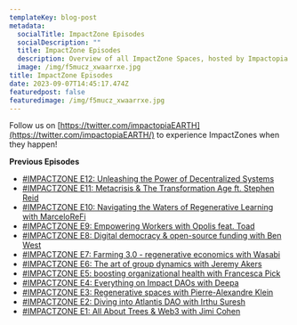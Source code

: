 ```yaml
---
templateKey: blog-post
metadata:
  socialTitle: ImpactZone Episodes
  socialDescription: ""
  title: ImpactZone Episodes
  description: Overview of all ImpactZone Spaces, hosted by Impactopia
  image: /img/f5mucz_xwaarrxe.jpg
title: ImpactZone Episodes
date: 2023-09-07T14:45:17.474Z
featuredpost: false
featuredimage: /img/f5mucz_xwaarrxe.jpg
---
```

Follow us on [https://twitter.com/impactopiaEARTH](https://twitter.com/impactopiaEARTH/) to experience ImpactZones when they happen!

**Previous Episodes**
- [#IMPACTZONE E12: Unleashing the Power of Decentralized Systems](https://twitter.com/i/spaces/1DXxyjgMVNnKM?s=20)
- [#IMPACTZONE E11: Metacrisis & The Transformation Age ft. Stephen Reid](https://twitter.com/i/spaces/1yNGaZagjvXJj?s=20)
- [#IMPACTZONE E10: Navigating the Waters of Regenerative Learning with MarceloReFi](https://twitter.com/i/spaces/1BRKjPzkRbpJw?s=20)
- [#IMPACTZONE E9: Empowering Workers with Opolis feat. Toad](https://twitter.com/i/spaces/1rmxPkvepkDJN?s=20)
- [#IMPACTZONE E8: Digital democracy & open-source funding with Ben West](https://twitter.com/i/spaces/1ZkKzXZQpPZJv?s=20)
- [#IMPACTZONE E7: Farming 3.0 - regenerative economics with Wasabi](https://twitter.com/i/spaces/1rmGPkkLRpbKN)
- [#IMPACTZONE E6: The art of group dynamics with Jeremy Akers](https://twitter.com/i/spaces/1MnGnpkXglVxO)
- [#IMPACTZONE E5: boosting organizational health with Francesca Pick](https://twitter.com/i/spaces/1DXGyvRXpLeJM)
- [#IMPACTZONE E4: Everything on Impact DAOs with Deepa](https://twitter.com/i/spaces/1BRJjZYrPBeJw)
- [#IMPACTZONE E3: Regenerative spaces with Pierre-Alexandre Klein](https://twitter.com/i/spaces/1dRKZMZwXLrxB)
- [#IMPACTZONE E2: Diving into Atlantis DAO with Irthu Suresh](https://twitter.com/i/spaces/1lDGLngVMLYxm?s=20)
- [#IMPACTZONE E1: All About Trees & Web3 with Jimi Cohen](https://twitter.com/i/spaces/1YqxoAdoOgzGv?s=20)